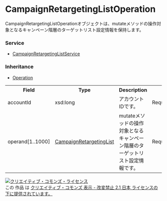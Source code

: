# CampaignRetargetingListOperation
CampaignRetargetingListOperationオブジェクトは、mutateメソッドの操作対象となるキャンペーン階層のターゲットリスト設定情報を保持します。
 
### Service
+ [CampaignRetargetingListService](../services/CampaignRetargetingListService.md)

### Inheritance
+ [Operation](./Operation.md)
 
<table>
 <tr>
  <th>Field</th>
  <th>Type</th>
  <th>Description</th>
  <th>add</th>
  <th>set</th>
  <th>remove</th>
 </tr>
 <tr>
  <td>accountId</td>
  <td>xsd:long</td>
  <td>アカウントIDです。</td>
  <td>Requirement</td>
  <td>-</td>
  <td>Requirement</td>
 </tr>
 <tr>
  <td>operand[1..1000]</td>
  <td><a href="./CampaignRetargetingList.md">CampaignRetargetingList</a></td>
  <td>mutateメソッドの操作対象となるキャンペーン階層のターゲットリスト設定情報です。</td>
  <td>Requirement</td>
  <td>-</td>
  <td>Requirement</td>
 </tr>
 </table>
  
<a rel="license" href="http://creativecommons.org/licenses/by-nd/2.1/jp/"><img alt="クリエイティブ・コモンズ・ライセンス" style="border-width:0" src="https://i.creativecommons.org/l/by-nd/2.1/jp/88x31.png" /></a><br />この 作品 は <a rel="license" href="http://creativecommons.org/licenses/by-nd/2.1/jp/">クリエイティブ・コモンズ 表示 - 改変禁止 2.1 日本 ライセンスの下に提供されています。</a>
